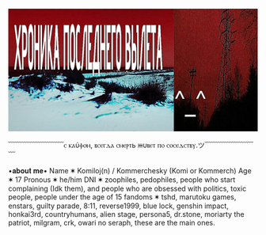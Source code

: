  ![Model](https://github.com/KOMMERCHESKYY/kommercheskyy/blob/main/1000300959222222.png)


  ﹋﹋﹋﹋﹋﹋﹋﹋ⲥ ⲕⲁύⲫⲟⲙ, ⲃⲥⲉⲅⲇⲁ ⲥⲙⲉⲣⲧь ⲿυⲃⲉⲧ ⲡⲟ ⲥⲟⲥⲉⲇⲥⲧⲃⲩ.ツ﹋﹋﹋﹋﹋﹋﹋﹋

•𝐚𝐛𝐨𝐮𝐭 𝐦𝐞•
Name ✶ Komiloj(n) / Kommerchesky (Komi or Kommerch)
Age ✶ 17
Pronous ✶ he/him
DNI ✶ zoophiles, pedophiles, people who start complaining (Idk them), and people who are obsessed with politics, toxic people, people under the age of 15
fandoms ✶ tshd, marutoku games, enstars, guilty parade, 8:11, reverse1999, blue lock, genshin impact, honkai3rd, countryhumans, alien stage, persona5, dr.stone, moriarty the patriot, milgram, crk, owari no seraph, these are the main ones.
